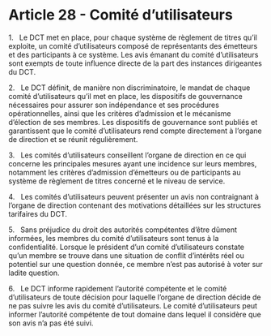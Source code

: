 # Article 28 - Comité d’utilisateurs


1.   Le DCT met en place, pour chaque système de règlement de titres qu’il exploite, un comité d’utilisateurs composé de représentants des émetteurs et des participants à ce système. Les avis émanant du comité d’utilisateurs sont exempts de toute influence directe de la part des instances dirigeantes du DCT.

2.   Le DCT définit, de manière non discriminatoire, le mandat de chaque comité d’utilisateurs qu’il met en place, les dispositifs de gouvernance nécessaires pour assurer son indépendance et ses procédures opérationnelles, ainsi que les critères d’admission et le mécanisme d’élection de ses membres. Les dispositifs de gouvernance sont publiés et garantissent que le comité d’utilisateurs rend compte directement à l’organe de direction et se réunit régulièrement.

3.   Les comités d’utilisateurs conseillent l’organe de direction en ce qui concerne les principales mesures ayant une incidence sur leurs membres, notamment les critères d’admission d’émetteurs ou de participants au système de règlement de titres concerné et le niveau de service.

4.   Les comités d’utilisateurs peuvent présenter un avis non contraignant à l’organe de direction contenant des motivations détaillées sur les structures tarifaires du DCT.

5.   Sans préjudice du droit des autorités compétentes d’être dûment informées, les membres du comité d’utilisateurs sont tenus à la confidentialité. Lorsque le président d’un comité d’utilisateurs constate qu’un membre se trouve dans une situation de conflit d’intérêts réel ou potentiel sur une question donnée, ce membre n’est pas autorisé à voter sur ladite question.

6.   Le DCT informe rapidement l’autorité compétente et le comité d’utilisateurs de toute décision pour laquelle l’organe de direction décide de ne pas suivre les avis du comité d’utilisateurs. Le comité d’utilisateurs peut informer l’autorité compétente de tout domaine dans lequel il considère que son avis n’a pas été suivi.
